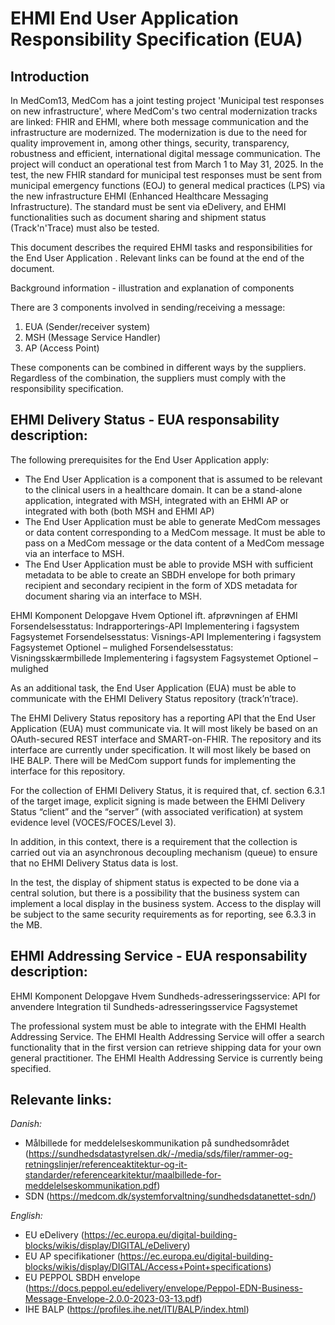 # EHMI End User Application Responsibility Specification (EUA)

## Introduction

In MedCom13, MedCom has a joint testing project 'Municipal test responses on new infrastructure', where MedCom's two central modernization tracks are linked: FHIR and EHMI, where both message communication and the infrastructure are modernized. The modernization is due to the need for quality improvement in, among other things, security, transparency, robustness and efficient, international digital message communication. The project will conduct an operational test from March 1 to May 31, 2025. In the test, the new FHIR standard for municipal test responses must be sent from municipal emergency functions (EOJ) to general medical practices (LPS) via the new infrastructure EHMI (Enhanced Healthcare Messaging Infrastructure). The standard must be sent via eDelivery, and EHMI functionalities such as document sharing and shipment status (Track'n'Trace) must also be tested.

This document describes the required EHMI tasks and responsibilities for the End User Application . Relevant links can be found at the end of the document.

Background information - illustration and explanation of components

There are 3 components involved in sending/receiving a message:
1. EUA (Sender/receiver system)
2. MSH (Message Service Handler)
3. AP (Access Point)

These components can be combined in different ways by the suppliers. Regardless of the combination, the suppliers must comply with the responsibility specification.

## EHMI Delivery Status - EUA responsability description:

The following prerequisites for the End User Application  apply:

-	The End User Application  is a component that is assumed to be relevant to the clinical users in a healthcare domain. It can be a stand-alone application, integrated with MSH, integrated with an EHMI AP or integrated with both (both MSH and EHMI AP)
-	The End User Application  must be able to generate MedCom messages or data content corresponding to a MedCom message. It must be able to pass on a MedCom message or the data content of a MedCom message via an interface to MSH.
-	The End User Application  must be able to provide MSH with sufficient metadata to be able to create an SBDH envelope for both primary recipient and secondary recipient in the form of XDS metadata for document sharing via an interface to MSH.

EHMI Komponent	Delopgave	Hvem	Optionel ift. afprøvningen af EHMI
Forsendelsesstatus: Indrapporterings-API	Implementering i fagsystem	Fagsystemet	
Forsendelsesstatus: Visnings-API	Implementering i fagsystem	Fagsystemet	Optionel – mulighed
Forsendelsesstatus: Visningsskærmbillede	Implementering i fagsystem	Fagsystemet	Optionel – mulighed

As an additional task, the End User Application (EUA) must be able to communicate with the EHMI Delivery Status repository (track’n’trace).

The EHMI Delivery Status repository has a reporting API that the End User Application (EUA) must communicate via. It will most likely be based on an OAuth-secured REST interface and SMART-on-FHIR. The repository and its interface are currently under specification. It will most likely be based on IHE BALP. There will be MedCom support funds for implementing the interface for this repository.

For the collection of EHMI Delivery Status, it is required that, cf. section 6.3.1 of the target image, explicit signing is made between the EHMI Delivery Status “client” and the “server” (with associated verification) at system evidence level (VOCES/FOCES/Level 3).

In addition, in this context, there is a requirement that the collection is carried out via an asynchronous decoupling mechanism (queue) to ensure that no EHMI Delivery Status data is lost.

In the test, the display of shipment status is expected to be done via a central solution, but there is a possibility that the business system can implement a local display in the business system. Access to the display will be subject to the same security requirements as for reporting, see 6.3.3 in the MB.

## EHMI Addressing Service - EUA responsability description:

EHMI Komponent	Delopgave	Hvem
Sundheds-adresseringsservice: API for anvendere	Integration til Sundheds-adresseringsservice	Fagsystemet

The professional system must be able to integrate with the EHMI Health Addressing Service. The EHMI Health Addressing Service will offer a search functionality that in the first version can retrieve shipping data for your own general practitioner. The EHMI Health Addressing Service is currently being specified.

## Relevante links:

*_Danish:_*

-	Målbillede for meddelelseskommunikation på sundhedsområdet (https://sundhedsdatastyrelsen.dk/-/media/sds/filer/rammer-og-retningslinjer/referenceaktitektur-og-it-standarder/referencearkitektur/maalbillede-for-meddelelseskommunikation.pdf)
-	SDN (https://medcom.dk/systemforvaltning/sundhedsdatanettet-sdn/)

*_English:_*

-	EU eDelivery (https://ec.europa.eu/digital-building-blocks/wikis/display/DIGITAL/eDelivery) 
-	EU AP specifikationer (https://ec.europa.eu/digital-building-blocks/wikis/display/DIGITAL/Access+Point+specifications)
-	EU PEPPOL SBDH envelope (https://docs.peppol.eu/edelivery/envelope/Peppol-EDN-Business-Message-Envelope-2.0.0-2023-03-13.pdf)
-	IHE BALP (https://profiles.ihe.net/ITI/BALP/index.html)

